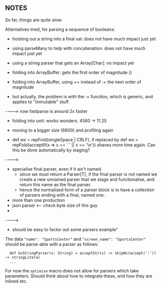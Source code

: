 NOTES
-----

So far, things are quite slow:

Alternatives tried, for parsing a sequence of booleans:

 - hoisting out a string into a final val: does not have much
 impact just yet

 - using parseMany to help with concatenation: does not have much
 impact just yet

 - using a string parser that gets an Array[Char]: no impact yet

 - folding into ArrayBuffer: gets the first order of magnitude ()
 - folding into ArrayBuffer, using += instead of :+ the next order of magnitude
 - but actually, the problem is with the :+ function, which is generic, and
 applies to "immutable" stuff.

 ----> now fastparse is around 2x faster

 - folding into unit: works wonders. 4560 -> 11.25

 - moving to a bigger size (6600) and profiling again

 - def ws = repFold(singleSpace | CRLF), if replaced by
   def ws = repFold(acceptIf(x => x == ' ' || x == '\n')) shaves more time
   again. Can this be done automatically by staging?

 ---->

  - specialise final parser, even if it ain't named.
    - since we must return a Parser[T], if the final parser is not named we create
     a new unnamed parser that we stage and functionalise, and return this name
     as the final parser.
    - hence the normalised form of a parser block is to have a collection of parsers
    ending with a final, named one.
  - more than one production
  - json parser <-- check byte size of this guy
  -

---->

  - should be easy to factor out some parsers example"

  The data `"name": "SportsCenter"` and
  `"screen_name": "SportsCenter"` should be parse-able
  with a parser as follows:

      def kvStringParser(s: String) = acceptStr(s) ~> skipWs(accept(':')) ~> stringLiteral
      ...

  For now the `optimise` macro does not allow for parsers which take parameters. Should think about how to integrate
  these, and how they are inlined etc.



